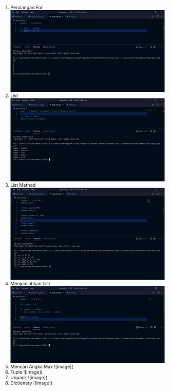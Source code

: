 1. Perulangan For
![image](https://github.com/IsmedQalyubi/4.Python-4/blob/main/perulangan%20for.PNG) 
2. List 
![image](https://github.com/IsmedQalyubi/4.Python-4/blob/main/LISTT.PNG) 
3. List Method
![image](https://github.com/IsmedQalyubi/4.Python-4/blob/main/list%20method.PNG) 
4. Menjumlahkan List
![image](https://github.com/IsmedQalyubi/4.Python-4/blob/main/menjumlahkan%20list.PNG) 
5. Mencari Angka Max
![image](
6. Tuple
![image](
7. Unpack
![image](
8. Dictionary
![image](
